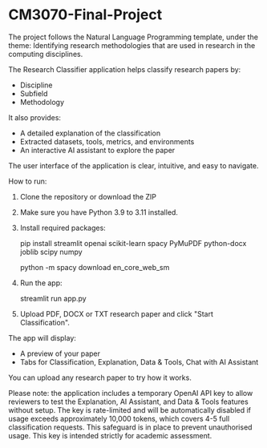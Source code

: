 # CM3070-Final-Project

The project follows the Natural Language Programming template, under the theme: Identifying research methodologies that are used in research in the computing disciplines.

The Research Classifier application helps classify research papers by:
- Discipline
- Subfield
- Methodology

It also provides:
- A detailed explanation of the classification
- Extracted datasets, tools, metrics, and environments
- An interactive AI assistant to explore the paper

The user interface of the application is clear, intuitive, and easy to navigate.

How to run:

1. Clone the repository or download the ZIP
2. Make sure you have Python 3.9 to 3.11 installed.
3. Install required packages:

   pip install streamlit openai scikit-learn spacy PyMuPDF python-docx joblib scipy numpy

   python -m spacy download en_core_web_sm

4. Run the app:

   streamlit run app.py

5. Upload PDF, DOCX or TXT research paper and click "Start Classification".

The app will display:
- A preview of your paper
- Tabs for Classification, Explanation, Data & Tools, Chat with AI Assistant

You can upload any research paper to try how it works.

Please note: the application includes a temporary OpenAI API key to allow reviewers to test the Explanation, AI Assistant, and Data & Tools features without setup. The key is rate-limited and will be automatically disabled if usage exceeds approximately 10,000 tokens, which covers 4-5 full classification requests. This safeguard is in place to prevent unauthorised usage. This key is intended strictly for academic assessment.

